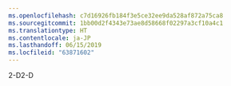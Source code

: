 ```yaml
---
ms.openlocfilehash: c7d16926fb184f3e5ce32ee9da528af872a75ca8
ms.sourcegitcommit: 1bb00d2f4343e73ae8d58668f02297a3cf10a4c1
ms.translationtype: HT
ms.contentlocale: ja-JP
ms.lasthandoff: 06/15/2019
ms.locfileid: "63871602"
---
```

<span data-ttu-id="6004b-101">2-D</span><span class="sxs-lookup"><span data-stu-id="6004b-101">2-D</span></span>
